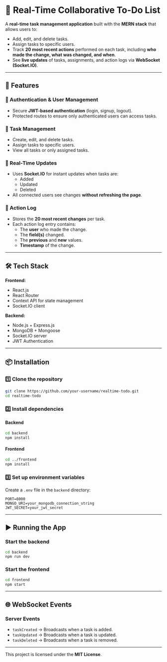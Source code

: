 # 📝 Real-Time Collaborative To-Do List

A **real-time task management application** built with the **MERN stack** that allows users to:  
- Add, edit, and delete tasks.  
- Assign tasks to specific users.  
- Track **20 most recent actions** performed on each task, including **who made the change, what was changed, and when**.  
- See **live updates** of tasks, assignments, and action logs via **WebSocket (Socket.IO)**.  

---

## 🚀 Features

### 🔹 Authentication & User Management
- Secure **JWT-based authentication** (login, signup, logout).  
- Protected routes to ensure only authenticated users can access tasks.  

### 🔹 Task Management
- Create, edit, and delete tasks.  
- Assign tasks to specific users.  
- View all tasks or only assigned tasks.  

### 🔹 Real-Time Updates
- Uses **Socket.IO** for instant updates when tasks are:  
  - Added  
  - Updated  
  - Deleted  
- All connected users see changes **without refreshing the page**.  

### 🔹 Action Log
- Stores the **20 most recent changes** per task.  
- Each action log entry contains:  
  - The **user** who made the change.  
  - The **field(s)** changed.  
  - The **previous** and **new** values.  
  - **Timestamp** of the change.  

---

## 🛠️ Tech Stack

**Frontend:**  
- React.js  
- React Router  
- Context API for state management  
- Socket.IO client  

**Backend:**  
- Node.js + Express.js  
- MongoDB + Mongoose  
- Socket.IO server  
- JWT Authentication  

---

## 📦 Installation

### 1️⃣ Clone the repository
```bash
git clone https://github.com/your-username/realtime-todo.git
cd realtime-todo
```

### 2️⃣ Install dependencies
#### Backend
```bash
cd backend
npm install
```
#### Frontend
```bash
cd ../frontend
npm install
```

### 3️⃣ Set up environment variables
Create a `.env` file in the `backend` directory:  
```
PORT=8000
MONGO_URI=your_mongodb_connection_string
JWT_SECRET=your_jwt_secret

```

---

## ▶️ Running the App

### Start the backend
```bash
cd backend
npm run dev
```

### Start the frontend
```bash
cd frontend
npm start
```

---

## 🌐 WebSocket Events

### **Server Events**
- `taskCreated` → Broadcasts when a task is added.  
- `taskUpdated` → Broadcasts when a task is updated.  
- `taskDeleted` → Broadcasts when a task is removed.  
  

---



This project is licensed under the **MIT License**.  
